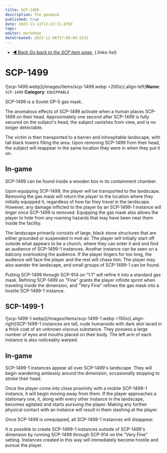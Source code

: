 ```yaml
---
title: SCP-1499
description: The gasmask
published: true
date: 2023-11-11T13:23:11.870Z
tags: 
editor: markdown
dateCreated: 2023-11-06T17:09:09.513Z
---
```


- [:arrow_backward: Back *Go back to the SCP item page.*](/en/game/items/scp)
{.links-list}
# SCP-1499
![scp-1499.webp](/images/items/scp-1499.webp =200x){.align-left}**Name**: `SCP-1499`
**Category**: `EQUIPPABLE`

SCP-1499 is a Soviet GP-5 gas mask.

The anomalous effects of SCP-1499 activate when a human places SCP-1499 on their head. Approximately one second after SCP-1499 is fully secured on the subject's head, the subject vanishes from view, and is no longer detectable.

The victim is then transported to a barren and inhospitable landscape, with tall black towers filling the area. Upon removing SCP-1499 from their head, the subject will reappear in the same location they were in when they put it on.
## In-game
SCP-1499 can be found inside a wooden box in its containment chamber.

Upon equipping SCP-1499, the player will be transported to the landscape. Removing the gas mask will return the player to the location where they initially equipped it, regardless of how far they travel in the landscape. However, any damage inflicted to the player by an SCP-1499-1 instance will linger once SCP-1499 is removed. Equipping the gas mask also allows the player to hide from any roaming hazards that may have been near them inside the facility.

The landscape primarily consists of large, black stone structures that are either grounded or suspended in mid-air. The player will initially start off outside what appears to be a church, where they can enter it and and find an audience of SCP-1499-1 instances. Another instance can be seen on a balcony overlooking the audience. If the player lingers for too long, the audience will face the player and the rest will chase him. The player may also wander the landscape, and small groups of SCP-1499-1 can be found.

Putting SCP-1499 through SCP-914 on "1:1" will refine it into a standard gas mask. Refining SCP-1499 on "Fine" grants the player infinite sprint when traveling inside the dimension, and "Very Fine" refines the gas mask into a hostile SCP-1499-1 instance.

## SCP-1499-1
![scp-1499-1.webp](/images/items/scp-1499-1.webp =150x){.align-right}SCP-1499-1 instances are tall, nude humanoids with dark skin laced in a thick coat of an unknown viscous substance. They possess a large number of eyes and mouths placed on their body. The left arm of each instance is also noticeably warped.

## In-game
SCP-1499-1 instances appear all over SCP-1499's landscape. They will begin wandering aimlessly around the dimension, occasionally stopping to stroke their head.

Once the player come into close proximity with a mobile SCP-1499-1 instance, it will begin moving away from them. If the player approaches a stationary one, it, along with every other instance in the landscape, becomes agitated and starts pursuing the player. Making any further physical contact with an instance will result in them slashing at the player.

Once SCP-1499 is unequipped, all SCP-1499-1 instances will disappear.

It is possible to create SCP-1499-1 instances outside of SCP-1499's dimension by running SCP-1499 through SCP-914 on the "Very Fine" setting. Instances created in this way will immediately become hostile and pursue the player.
